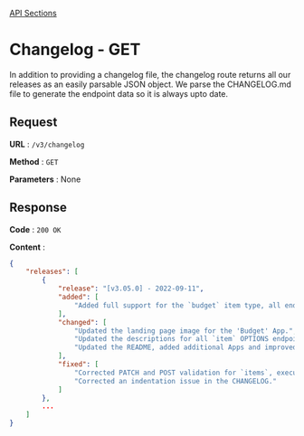 [API Sections](../Sections.md)

# Changelog - GET

In addition to providing a changelog file, the changelog route returns all our releases as an easily parsable JSON object. We parse the CHANGELOG.md file to generate the endpoint data so it is always upto date.

## Request

**URL** : `/v3/changelog`

**Method** : `GET`

**Parameters** : None

## Response

**Code** : `200 OK`

**Content** : 
```json
{
    "releases": [
        {
            "release": "[v3.05.0] - 2022-09-11",
            "added": [
                "Added full support for the `budget` item type, all endpoints."
            ],
            "changed": [
                "Updated the landing page image for the 'Budget' App.",
                "Updated the descriptions for all `item` OPTIONS endpoint responses, the descriptions are now specific to the item type`.",
                "Updated the README, added additional Apps and improved the content in general."
            ],
            "fixed": [
                "Corrected PATCH and POST validation for `items`, execution will stop and return immediately.",
                "Corrected an indentation issue in the CHANGELOG."
            ]
        },
        ...
    ]
}
```
